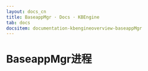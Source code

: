 ```yaml
---
layout: docs_cn
title: BaseappMgr · Docs · KBEngine
tab: docs
docsitem: documentation-kbengineoverview-baseappMgr
---
```


BaseappMgr进程
====================


